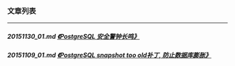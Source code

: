 ### 文章列表  
----  
##### 20151130_01.md   [《PostgreSQL 安全警钟长鸣》](20151130_01.md)  
##### 20151109_01.md   [《PostgreSQL snapshot too old补丁, 防止数据库膨胀》](20151109_01.md)  
